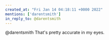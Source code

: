 ```yaml
---
created_at: "Fri Jan 14 04:18:11 +0000 2022"
mentions: ['darentsmith']
in_reply_to: @darentsmith
---
```


@darentsmith That's pretty accurate in my eyes.